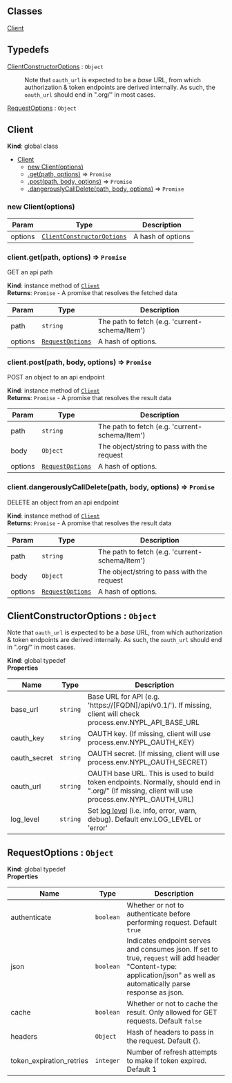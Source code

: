 ## Classes

<dl>
<dt><a href="#Client">Client</a></dt>
<dd></dd>
</dl>

## Typedefs

<dl>
<dt><a href="#ClientConstructorOptions">ClientConstructorOptions</a> : <code>Object</code></dt>
<dd><p>Note that <code>oauth_url</code> is expected to be a <em>base</em> URL, from which authorization &amp; token endpoints are derived internally. As such, the <code>oauth_url</code> should end in &quot;.org/&quot; in most cases.</p>
</dd>
<dt><a href="#RequestOptions">RequestOptions</a> : <code>Object</code></dt>
<dd></dd>
</dl>

<a name="Client"></a>

## Client
**Kind**: global class  

* [Client](#Client)
    * [new Client(options)](#new_Client_new)
    * [.get(path, options)](#Client+get) ⇒ <code>Promise</code>
    * [.post(path, body, options)](#Client+post) ⇒ <code>Promise</code>
    * [.dangerouslyCallDelete(path, body, options)](#Client+dangerouslyCallDelete) ⇒ <code>Promise</code>

<a name="new_Client_new"></a>

### new Client(options)

| Param | Type | Description |
| --- | --- | --- |
| options | [<code>ClientConstructorOptions</code>](#ClientConstructorOptions) | A hash of options |

<a name="Client+get"></a>

### client.get(path, options) ⇒ <code>Promise</code>
GET an api path

**Kind**: instance method of [<code>Client</code>](#Client)  
**Returns**: <code>Promise</code> - A promise that resolves the fetched data  

| Param | Type | Description |
| --- | --- | --- |
| path | <code>string</code> | The path to fetch (e.g. 'current-schema/Item') |
| options | [<code>RequestOptions</code>](#RequestOptions) | A hash of options. |

<a name="Client+post"></a>

### client.post(path, body, options) ⇒ <code>Promise</code>
POST an object to an api endpoint

**Kind**: instance method of [<code>Client</code>](#Client)  
**Returns**: <code>Promise</code> - A promise that resolves the result data  

| Param | Type | Description |
| --- | --- | --- |
| path | <code>string</code> | The path to fetch (e.g. 'current-schema/Item') |
| body | <code>Object</code> | The object/string to pass with the request |
| options | [<code>RequestOptions</code>](#RequestOptions) | A hash of options. |

<a name="Client+dangerouslyCallDelete"></a>

### client.dangerouslyCallDelete(path, body, options) ⇒ <code>Promise</code>
DELETE an object from an api endpoint

**Kind**: instance method of [<code>Client</code>](#Client)  
**Returns**: <code>Promise</code> - A promise that resolves the result data  

| Param | Type | Description |
| --- | --- | --- |
| path | <code>string</code> | The path to fetch (e.g. 'current-schema/Item') |
| body | <code>Object</code> | The object/string to pass with the request |
| options | [<code>RequestOptions</code>](#RequestOptions) | A hash of options. |

<a name="ClientConstructorOptions"></a>

## ClientConstructorOptions : <code>Object</code>
Note that `oauth_url` is expected to be a *base* URL, from which authorization & token endpoints are derived internally. As such, the `oauth_url` should end in ".org/" in most cases.

**Kind**: global typedef  
**Properties**

| Name | Type | Description |
| --- | --- | --- |
| base_url | <code>string</code> | Base URL for API (e.g. 'https://[FQDN]/api/v0.1/').    If missing, client will check process.env.NYPL_API_BASE_URL |
| oauth_key | <code>string</code> | OAUTH key. (If missing, client will use    process.env.NYPL_OAUTH_KEY) |
| oauth_secret | <code>string</code> | OAUTH secret. (If missing, client will use    process.env.NYPL_OAUTH_SECRET) |
| oauth_url | <code>string</code> | OAUTH base URL. This is used to build token    endpoints. Normally, should end in ".org/" (If missing, client will use    process.env.NYPL_OAUTH_URL) |
| log_level | <code>string</code> | Set [log level](https://github.com/pimterry/loglevel)    (i.e. info, error, warn, debug). Default env.LOG_LEVEL or 'error' |

<a name="RequestOptions"></a>

## RequestOptions : <code>Object</code>
**Kind**: global typedef  
**Properties**

| Name | Type | Description |
| --- | --- | --- |
| authenticate | <code>boolean</code> | Whether or not to authenticate before performing request. Default `true` |
| json | <code>boolean</code> | Indicates endpoint serves and consumes json.    If set to true, `request` will add header "Content-type: application/json"    as well as automatically parse response as json. |
| cache | <code>boolean</code> | Whether or not to cache the result. Only allowed for GET requests. Default `false` |
| headers | <code>Object</code> | Hash of headers to pass in the request. Default {}. |
| token_expiration_retries | <code>integer</code> | Number of refresh attempts to make if token expired. Default 1 |

